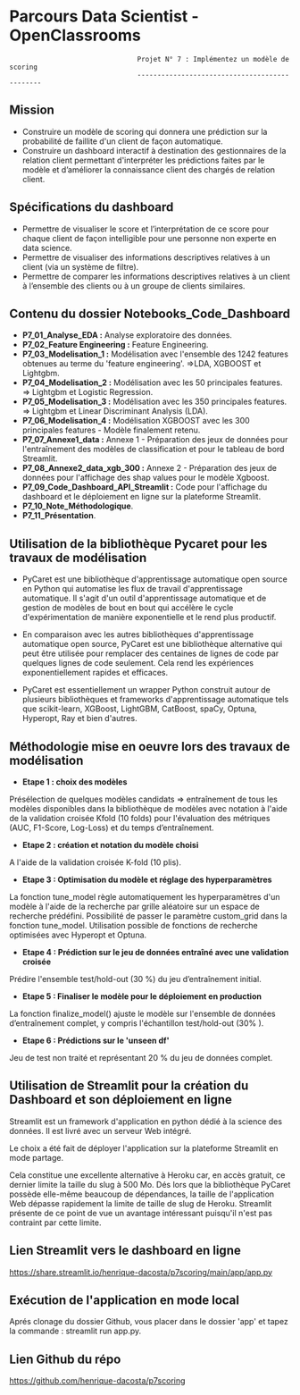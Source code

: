 # Parcours Data Scientist - OpenClassrooms  

                                    Projet N° 7 : Implémentez un modèle de scoring
                                    ----------------------------------------------
## Mission

* Construire un modèle de scoring qui donnera une prédiction sur la probabilité de faillite d'un client de façon automatique.
* Construire un dashboard interactif à destination des gestionnaires de la relation client permettant d'interpréter les prédictions faites par le modèle et d’améliorer la connaissance client des chargés de relation client.

## Spécifications du dashboard

* Permettre de visualiser le score et l’interprétation de ce score pour chaque client de façon intelligible pour une personne non experte en data science.
* Permettre de visualiser des informations descriptives relatives à un client (via un système de filtre).
* Permettre de comparer les informations descriptives relatives à un client à l’ensemble des clients ou à un groupe de clients similaires.

## Contenu du dossier Notebooks_Code_Dashboard

* **P7_01_Analyse_EDA :** Analyse exploratoire des données.
* **P7_02_Feature Engineering :** Feature Engineering.
* **P7_03_Modelisation_1 :** Modélisation avec l'ensemble des 1242 features obtenues au terme du 'feature engineering'. =>LDA, XGBOOST et Lightgbm.
* **P7_04_Modelisation_2 :** Modélisation avec les 50 principales features. => Lightgbm et Logistic Regression.
* **P7_05_Modelisation_3 :** Modélisation avec les 350 principales features. => Lightgbm et Linear Discriminant Analysis (LDA).
* **P7_06_Modelisation_4 :** Modélisation XGBOOST avec les 300 principales features - Modèle finalement retenu.
* **P7_07_Annexe1_data :** Annexe 1 - Préparation des jeux de données pour l'entraînement des modèles de classification et pour le tableau de bord Streamlit.
* **P7_08_Annexe2_data_xgb_300 :** Annexe 2 - Préparation des jeux de données pour l'affichage des shap values pour le modèle Xgboost.
* **P7_09_Code_Dashboard_API_Streamlit :** Code pour l'affichage du dashboard et le déploiement en ligne sur la plateforme Streamlit.
* **P7_10_Note_Méthodologique**.
* **P7_11_Présentation**.

## Utilisation de la bibliothèque Pycaret pour les travaux de modélisation

* PyCaret est une bibliothèque d'apprentissage automatique open source en Python qui automatise les flux de travail d'apprentissage automatique. Il s'agit d'un outil d'apprentissage automatique et de gestion de modèles de bout en bout qui accélère le cycle d'expérimentation de manière exponentielle et le rend plus productif.

* En comparaison avec les autres bibliothèques d'apprentissage automatique open source, PyCaret est une bibliothèque alternative qui peut être utilisée pour remplacer des centaines de lignes de code par quelques lignes de code seulement. Cela rend les expériences exponentiellement rapides et efficaces. 

* PyCaret est essentiellement un wrapper Python construit autour de plusieurs bibliothèques et frameworks d'apprentissage automatique tels que scikit-learn, XGBoost, LightGBM, CatBoost, spaCy, Optuna, Hyperopt, Ray et bien d'autres.

## Méthodologie mise en oeuvre lors des travaux de modélisation

* **Etape 1 : choix des modèles**

Présélection de quelques modèles candidats => entraînement de tous les modèles disponibles dans la bibliothèque de modèles avec notation à l'aide de la validation croisée Kfold (10 folds) pour l'évaluation des métriques (AUC, F1-Score, Log-Loss) et du temps d’entraînement.

* **Etape 2 : création et notation du modèle choisi**

A l'aide de la validation croisée K-fold (10 plis).

* **Etape 3 : Optimisation du modèle et réglage des hyperparamètres**

La fonction tune_model  règle automatiquement les hyperparamètres d'un modèle à l'aide de la recherche par grille aléatoire sur un espace de recherche prédéfini. Possibilité de passer le paramètre custom_grid dans la fonction tune_model. Utilisation possible de fonctions de recherche optimisées avec Hyperopt et Optuna.

* **Etape 4 : Prédiction sur le jeu de données entraîné avec une validation croisée**

Prédire l'ensemble test/hold-out (30 %) du jeu d’entraînement initial.

* **Etape 5 : Finaliser le modèle pour le déploiement en production**

La fonction finalize_model() ajuste le modèle sur l'ensemble de données d’entraînement complet, y compris l'échantillon test/hold-out (30% ).

* **Etape 6 : Prédictions sur le 'unseen df'**

Jeu de test non traité et représentant 20 % du jeu de données complet.

## Utilisation de Streamlit pour la création du Dashboard et son déploiement en ligne

Streamlit est un framework d'application en python dédié à la science des données. Il est livré avec un serveur Web intégré.

Le choix a été fait de déployer l'application sur la plateforme Streamlit en mode partage.

Cela constitue une excellente alternative à Heroku car, en accès gratuit, ce dernier limite la taille du slug à 500 Mo. Dés lors que la bibliothèque PyCaret possède elle-même beaucoup de dépendances, la taille de l'application Web dépasse rapidement la limite de taille de slug de Heroku. Streamlit présente de ce point de vue un avantage intéressant puisqu'il n'est pas contraint par cette limite.

## Lien Streamlit vers le dashboard en ligne

https://share.streamlit.io/henrique-dacosta/p7scoring/main/app/app.py

## Exécution de l'application en mode local

Aprés clonage du dossier Github, vous placer dans le dossier 'app' et tapez la commande : streamlit run app.py.

## Lien Github du répo

https://github.com/henrique-dacosta/p7scoring


